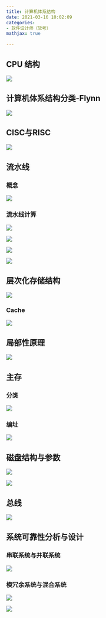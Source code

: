 ```yaml
---
title: 计算机体系结构
date: 2021-03-16 10:02:09
categories:
- 软件设计师（软考）
mathjax: true

---
```


## CPU 结构

![](001.PNG)

## 计算机体系结构分类-Flynn

![](002.PNG)

## CISC与RISC

![](003.PNG)

## 流水线

### 概念

![](004.JPG) 

### 流水线计算

![](005.JPG) 

![](006.JPG) 

![](007.JPG) 

![](008.JPG) 

## 层次化存储结构

![](009.JPG) 

### Cache

![](010.JPG) 

## 局部性原理

![](011.JPG) 

## 主存

### 分类

![](012.JPG) 

### 编址

![](013.JPG) 

## 磁盘结构与参数

![](014.JPG) 

![](015.JPG) 

## 总线

![](016.JPG) 

## 系统可靠性分析与设计

### 串联系统与并联系统

![](017.JPG) 

### 模冗余系统与混合系统

![](018.JPG) 

![](019.JPG) 

